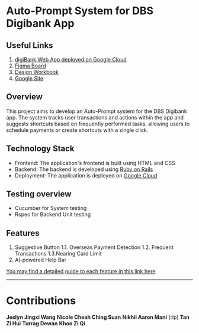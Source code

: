 # Auto-Prompt System for DBS Digibank App

## Useful Links
1. [digiBank Web App deployed on Google Cloud](https://rubyzzz-service-cgwd7rnv2a-as.a.run.app/transactions)
2. [Figma Board](https://www.figma.com/design/Ve6XbnFGwtQ9oGGPp9Bsvg/SDS-rubyzzz-team?node-id=0-1&t=Ylea60eWnoTyhlbo-1)
3. [Design Workbook](https://docs.google.com/document/d/12I-R5VYSPyd1tPfIRUWjohhWQozxBFMkTlyyWF3IPe8/edit?usp=sharing)
4. [Google Site](https://sites.google.com/view/rubyzzz/design-journey)

## Overview

This project aims to develop an Auto-Prompt system for the DBS Digibank app. The system tracks user transactions and actions within the app and suggests shortcuts based on frequently performed tasks, allowing users to schedule payments or create shortcuts with a single click.

## Technology Stack

- Frontend: The application's frontend is built using HTML and CSS
- Backend: The backend is developed using [Ruby on Rails](https://rubyonrails.org/)
- Deployment: The application is deployed on [Google Cloud](https://cloud.google.com/)

## Testing overview

- Cucumber for System testing
- Rspec for Backend Unit testing

## Features

1. Suggestive Button
1.1. Overseas Payment Detection
1.2. Frequent Transactions
1.3.Nearing Card Limit
2. AI-powered Help Bar

[You may find a detailed guide to each feature in this link here]()

---
# Contributions

**Jeslyn Jingxi Wang**
**Nicole Cheah Ching Suan**
**Nikhil Aaron Mani** (rip)
**Tan Zi Hui**
**Turrag Dewan**
**Khoo Zi Qi**
